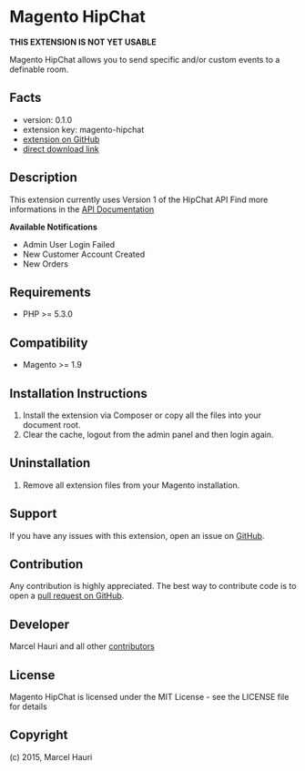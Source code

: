 Magento HipChat
=============

**THIS EXTENSION IS NOT YET USABLE**

Magento HipChat allows you to send specific and/or custom events to a definable room. 

Facts
-----
- version: 0.1.0
- extension key: magento-hipchat
- [extension on GitHub](https://github.com/mhauri/magento-hipchat)
- [direct download link](https://github.com/mhauri/magento-hipchat/archive/master.zip)

Description
-----------
This extension currently uses Version 1 of the HipChat API
Find more informations in the [API Documentation](https://www.hipchat.com/docs/api)

**Available Notifications**

 - Admin User Login Failed
 - New Customer Account Created
 - New Orders

Requirements
------------
- PHP >= 5.3.0

Compatibility
-------------
- Magento >= 1.9

Installation Instructions
-------------------------
1. Install the extension via Composer or copy all the files into your document root.
2. Clear the cache, logout from the admin panel and then login again.

Uninstallation
--------------
1. Remove all extension files from your Magento installation.

Support
-------
If you have any issues with this extension, open an issue on [GitHub](https://github.com/mhauri/magento-hipchat/issues).

Contribution
------------
Any contribution is highly appreciated. The best way to contribute code is to open a [pull request on GitHub](https://help.github.com/articles/using-pull-requests).

Developer
---------
Marcel Hauri and all other [contributors](https://github.com/mhauri/magento-hipchat/contributors)

License
-------
Magento HipChat is licensed under the MIT License - see the LICENSE file for details

Copyright
---------
(c) 2015, Marcel Hauri